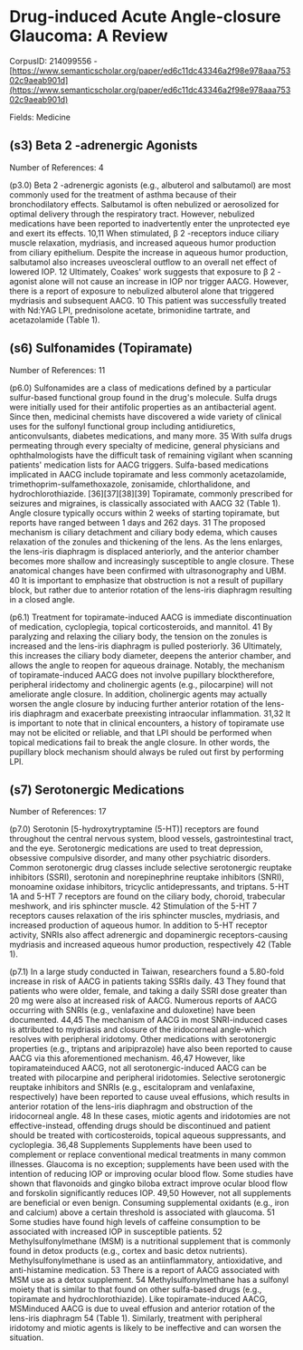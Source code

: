 # Drug-induced Acute Angle-closure Glaucoma: A Review

CorpusID: 214099556 - [https://www.semanticscholar.org/paper/ed6c11dc43346a2f98e978aaa75302c9aeab901d](https://www.semanticscholar.org/paper/ed6c11dc43346a2f98e978aaa75302c9aeab901d)

Fields: Medicine

## (s3) Beta 2 -adrenergic Agonists
Number of References: 4

(p3.0) Beta 2 -adrenergic agonists (e.g., albuterol and salbutamol) are most commonly used for the treatment of asthma because of their bronchodilatory effects. Salbutamol is often nebulized or aerosolized for optimal delivery through the respiratory tract. However, nebulized medications have been reported to inadvertently enter the unprotected eye and exert its effects. 10,11 When stimulated, β 2 -receptors induce ciliary muscle relaxation, mydriasis, and increased aqueous humor production from ciliary epithelium. Despite the increase in aqueous humor production, salbutamol also increases uveoscleral outflow to an overall net effect of lowered IOP. 12 Ultimately, Coakes' work suggests that exposure to β 2 -agonist alone will not cause an increase in IOP nor trigger AACG. However, there is a report of exposure to nebulized albuterol alone that triggered mydriasis and subsequent AACG. 10 This patient was successfully treated with Nd:YAG LPI, prednisolone acetate, brimonidine tartrate, and acetazolamide (Table 1).
## (s6) Sulfonamides (Topiramate)
Number of References: 11

(p6.0) Sulfonamides are a class of medications defined by a particular sulfur-based functional group found in the drug's molecule. Sulfa drugs were initially used for their antifolic properties as an antibacterial agent. Since then, medicinal chemists have discovered a wide variety of clinical uses for the sulfonyl functional group including antidiuretics, anticonvulsants, diabetes medications, and many more. 35 With sulfa drugs permeating through every specialty of medicine, general physicians and ophthalmologists have the difficult task of remaining vigilant when scanning patients' medication lists for AACG triggers. Sulfa-based medications implicated in AACG include topiramate and less commonly acetazolamide, trimethoprim-sulfamethoxazole, zonisamide, chlorthalidone, and hydrochlorothiazide. [36][37][38][39] Topiramate, commonly prescribed for seizures and migraines, is classically associated with AACG 32 (Table 1). Angle closure typically occurs within 2 weeks of starting topiramate, but reports have ranged between 1 days and 262 days. 31 The proposed mechanism is ciliary detachment and ciliary body edema, which causes relaxation of the zonules and thickening of the lens. As the lens enlarges, the lens-iris diaphragm is displaced anteriorly, and the anterior chamber becomes more shallow and increasingly susceptible to angle closure. These anatomical changes have been confirmed with ultrasonography and UBM. 40 It is important to emphasize that obstruction is not a result of pupillary block, but rather due to anterior rotation of the lens-iris diaphragm resulting in a closed angle.

(p6.1) Treatment for topiramate-induced AACG is immediate discontinuation of medication, cycloplegia, topical corticosteroids, and mannitol. 41 By paralyzing and relaxing the ciliary body, the tension on the zonules is increased and the lens-iris diaphragm is pulled posteriorly. 36 Ultimately, this increases the ciliary body diameter, deepens the anterior chamber, and allows the angle to reopen for aqueous drainage. Notably, the mechanism of topiramate-induced AACG does not involve pupillary blocktherefore, peripheral iridectomy and cholinergic agents (e.g., pilocarpine) will not ameliorate angle closure. In addition, cholinergic agents may actually worsen the angle closure by inducing further anterior rotation of the lens-iris diaphragm and exacerbate preexisting intraocular inflammation. 31,32 It is important to note that in clinical encounters, a history of topiramate use may not be elicited or reliable, and that LPI should be performed when topical medications fail to break the angle closure. In other words, the pupillary block mechanism should always be ruled out first by performing LPI.
## (s7) Serotonergic Medications
Number of References: 17

(p7.0) Serotonin [5-hydroxytryptamine (5-HT)] receptors are found throughout the central nervous system, blood vessels, gastrointestinal tract, and the eye. Serotonergic medications are used to treat depression, obsessive compulsive disorder, and many other psychiatric disorders. Common serotonergic drug classes include selective serotonergic reuptake inhibitors (SSRI), serotonin and norepinephrine reuptake inhibitors (SNRI), monoamine oxidase inhibitors, tricyclic antidepressants, and triptans. 5-HT 1A and 5-HT 7 receptors are found on the ciliary body, choroid, trabecular meshwork, and iris sphincter muscle. 42 Stimulation of the 5-HT 7 receptors causes relaxation of the iris sphincter muscles, mydriasis, and increased production of aqueous humor. In addition to 5-HT receptor activity, SNRIs also affect adrenergic and dopaminergic receptors-causing mydriasis and increased aqueous humor production, respectively 42 (Table 1).

(p7.1) In a large study conducted in Taiwan, researchers found a 5.80-fold increase in risk of AACG in patients taking SSRIs daily. 43 They found that patients who were older, female, and taking a daily SSRI dose greater than 20 mg were also at increased risk of AACG. Numerous reports of AACG occurring with SNRIs (e.g., venlafaxine and duloxetine) have been documented. 44,45 The mechanism of AACG in most SNRI-induced cases is attributed to mydriasis and closure of the iridocorneal angle-which resolves with peripheral iridotomy. Other medications with serotonergic properties (e.g., triptans and aripiprazole) have also been reported to cause AACG via this aforementioned mechanism. 46,47 However, like topiramateinduced AACG, not all serotonergic-induced AACG can be treated with pilocarpine and peripheral iridotomies. Selective serotonergic reuptake inhibitors and SNRIs (e.g., escitalopram and venlafaxine, respectively) have been reported to cause uveal effusions, which results in anterior rotation of the lens-iris diaphragm and obstruction of the iridocorneal angle. 48 In these cases, miotic agents and iridotomies are not effective-instead, offending drugs should be discontinued and patient should be treated with corticosteroids, topical aqueous suppressants, and cycloplegia. 36,48 Supplements Supplements have been used to complement or replace conventional medical treatments in many common illnesses. Glaucoma is no exception; supplements have been used with the intention of reducing IOP or improving ocular blood flow. Some studies have shown that flavonoids and gingko biloba extract improve ocular blood flow and forskolin significantly reduces IOP. 49,50 However, not all supplements are beneficial or even benign. Consuming supplemental oxidants (e.g., iron and calcium) above a certain threshold is associated with glaucoma. 51 Some studies have found high levels of caffeine consumption to be associated with increased IOP in susceptible patients. 52 Methylsulfonylmethane (MSM) is a nutritional supplement that is commonly found in detox products (e.g., cortex and basic detox nutrients). Methylsulfonylmethane is used as an antiinflammatory, antioxidative, and anti-histamine medication. 53 There is a report of AACG associated with MSM use as a detox supplement. 54 Methylsulfonylmethane has a sulfonyl moiety that is similar to that found on other sulfa-based drugs (e.g., topiramate and hydrochlorothiazide). Like topiramate-induced AACG, MSMinduced AACG is due to uveal effusion and anterior rotation of the lens-iris diaphragm 54 (Table 1). Similarly, treatment with peripheral iridotomy and miotic agents is likely to be ineffective and can worsen the situation.
